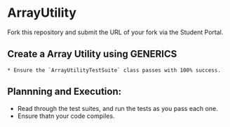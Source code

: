 # ArrayUtility

Fork this repository and submit the URL of your fork via the Student Portal.

## Create a Array Utility using GENERICS

    * Ensure the `ArrayUtilityTestSuite` class passes with 100% success.

## Plannning and Execution:
  * Read through the test suites, and run the tests as you pass each one. 
  * Ensure thatn your code compiles. 
